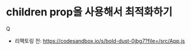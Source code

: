 # children prop을 사용해서 최적화하기

Q

- 리팩토링 전: https://codesandbox.io/s/bold-dust-0jbg7?file=/src/App.js
